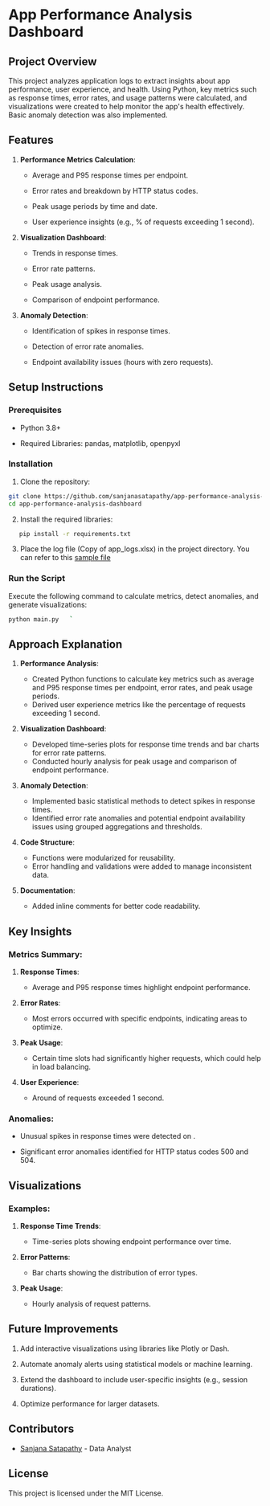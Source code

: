 **App Performance Analysis Dashboard**
======================================

**Project Overview**
--------------------

This project analyzes application logs to extract insights about app performance, user experience, and health. Using Python, key metrics such as response times, error rates, and usage patterns were calculated, and visualizations were created to help monitor the app's health effectively. Basic anomaly detection was also implemented.

**Features**
------------

1.  **Performance Metrics Calculation**:
    
    *   Average and P95 response times per endpoint.
        
    *   Error rates and breakdown by HTTP status codes.
        
    *   Peak usage periods by time and date.
        
    *   User experience insights (e.g., % of requests exceeding 1 second).
        
2.  **Visualization Dashboard**:
    
    *   Trends in response times.
        
    *   Error rate patterns.
        
    *   Peak usage analysis.
        
    *   Comparison of endpoint performance.
        
3.  **Anomaly Detection**:
    
    *   Identification of spikes in response times.
        
    *   Detection of error rate anomalies.
        
    *   Endpoint availability issues (hours with zero requests).
        

**Setup Instructions**
----------------------

### **Prerequisites**

*   Python 3.8+
    
*   Required Libraries: pandas, matplotlib, openpyxl
    

### **Installation**

1.  Clone the repository:
   
 ```sh  
git clone https://github.com/sanjanasatapathy/app-performance-analysis-dashboard.git
cd app-performance-analysis-dashboard
```
    
2.  Install the required libraries:
```sh
   pip install -r requirements.txt
   ```
    
3.  Place the log file (Copy of app\_logs.xlsx) in the project directory. You can refer to this  [sample file](https://docs.google.com/spreadsheets/d/1iUd_HFOKm287Vd0VXyVsTNQRCkBzWBrh3co_uthaRNA/edit?gid=386998417#gid=386998417)
    
### **Run the Script**

Execute the following command to calculate metrics, detect anomalies, and generate visualizations:
```sh
python main.py   `
```

 **Approach Explanation**  
----------------
1. **Performance Analysis**:     

    *   Created Python functions to calculate key metrics such as average and P95 response times per endpoint, error rates, and   peak usage periods.     
    *   Derived user experience metrics like the percentage of requests exceeding 1 second.

2. **Visualization Dashboard**:     

    *   Developed time-series plots for response time trends and bar charts for error rate patterns.     
    *   Conducted hourly analysis for peak usage and comparison of endpoint performance.  

3. **Anomaly Detection**:     

    *   Implemented basic statistical methods to detect spikes in response times.     
    *   Identified error rate anomalies and potential endpoint availability issues using grouped aggregations and thresholds.  

4. **Code Structure**:     

    *   Functions were modularized for reusability.     
    *   Error handling and validations were added to manage inconsistent data.  

5. **Documentation**:  

    *   Added inline comments for better code readability.  



**Key Insights**
----------------

### **Metrics Summary**:

1.   **Response Times**:
    
     *   Average and P95 response times highlight endpoint performance.
        
2.   **Error Rates**:
    
     *   Most errors occurred with specific endpoints, indicating areas to optimize.
        
3.   **Peak Usage**:
    
     *   Certain time slots had significantly higher requests, which could help in load balancing.
        
4.   **User Experience**:
    
     *   Around of requests exceeded 1 second.
        

### **Anomalies**:

*   Unusual spikes in response times were detected on .
    
*   Significant error anomalies identified for HTTP status codes 500 and 504.
    

**Visualizations**
------------------

### **Examples**:

1.  **Response Time Trends**:
    
    *   Time-series plots showing endpoint performance over time.
        
2.  **Error Patterns**:
    
    *   Bar charts showing the distribution of error types.
        
3.  **Peak Usage**:
    
    *   Hourly analysis of request patterns.
        

**Future Improvements**
-----------------------

1.  Add interactive visualizations using libraries like Plotly or Dash.
    
2.  Automate anomaly alerts using statistical models or machine learning.
    
3.  Extend the dashboard to include user-specific insights (e.g., session durations).
    
4.  Optimize performance for larger datasets.
    

**Contributors**
----------------


*   [Sanjana Satapathy](https://www.linkedin.com/in/sanjana-satapathy-926293228/) - Data Analyst
    

**License**
-----------

This project is licensed under the MIT License.